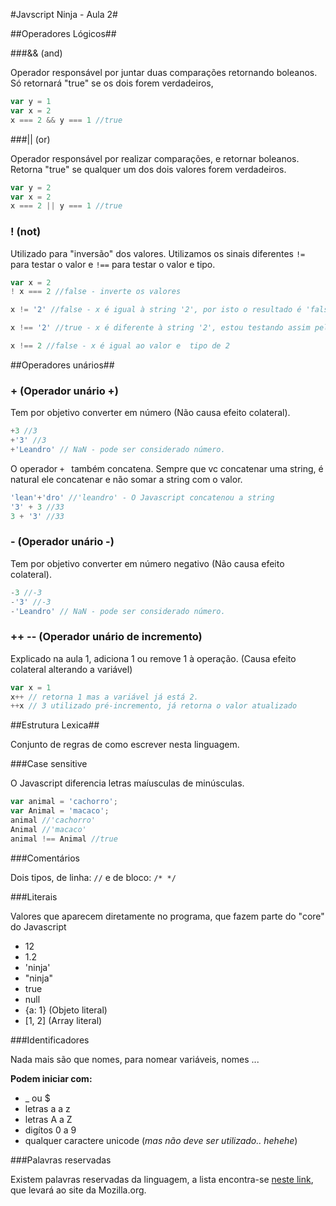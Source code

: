 #Javscript Ninja - Aula 2#

##Operadores Lógicos##

###&& (and)

Operador responsável por juntar duas comparações retornando boleanos.
Só retornará "true" se os dois forem verdadeiros,

```javascript
var y = 1
var x = 2
x === 2 && y === 1 //true
```

###|| (or)

Operador responsável por realizar comparações, e retornar boleanos.
Retorna "true" se qualquer um dos dois valores forem verdadeiros.

```javascript
var y = 2
var x = 2
x === 2 || y === 1 //true
```
### ! (not)

Utilizado para "inversão" dos valores.
Utilizamos os sinais diferentes ``` != ``` para testar o valor e ``` !== ``` para testar o valor e tipo.

```javascript
var x = 2
! x === 2 //false - inverte os valores

x != '2' //false - x é igual à string '2', por isto o resultado é 'false'

x !== '2' //true - x é diferente à string '2', estou testando assim pelo tipo também.

x !== 2 //false - x é igual ao valor e  tipo de 2
```

##Operadores unários##

### + (Operador unário +)

Tem por objetivo converter em número (Não causa efeito colateral).

```javascript
+3 //3
+'3' //3
+'Leandro' // NaN - pode ser considerado número.
```

O operador ```+ ``` também concatena. Sempre que vc concatenar uma string, é natural ele concatenar e não somar a string com o valor.

```javascript
'lean'+'dro' //'leandro' - O Javascript concatenou a string
'3' + 3 //33
3 + '3' //33
```

### - (Operador unário -)

Tem por objetivo converter em número negativo (Não causa efeito colateral).

```javascript
-3 //-3
-'3' //-3
-'Leandro' // NaN - pode ser considerado número.
```

### ++ -- (Operador unário de incremento)

Explicado na aula 1, adiciona 1 ou remove 1 à operação. (Causa efeito colateral alterando a variável)

```javascript
var x = 1
x++ // retorna 1 mas a variável já está 2.
++x // 3 utilizado pré-incremento, já retorna o valor atualizado
```

##Estrutura Lexica##

Conjunto de regras de como escrever nesta linguagem.

###Case sensitive

O Javascript diferencia letras maíusculas de minúsculas.

```javascript
var animal = 'cachorro';
var Animal = 'macaco';
animal //'cachorro'
Animal //'macaco'
animal !== Animal //true
```

###Comentários

Dois tipos, de linha: ``` // ``` e de bloco: ``` /* */ ```

###Literais

Valores que aparecem diretamente no programa, que fazem parte do "core" do Javascript

- 12
- 1.2
- 'ninja'
- "ninja"
- true
- null
- {a: 1} (Objeto literal)
- [1, 2] (Array literal)

###Identificadores

Nada mais são que nomes, para nomear variáveis, nomes ...

**Podem iniciar com:**
- _ ou $
- letras a a z
- letras A a Z
- digítos 0 a 9
- qualquer caractere unicode (*mas não deve ser utilizado.. hehehe*)

###Palavras reservadas

Existem palavras reservadas da linguagem, a lista encontra-se [neste link](https://developer.mozilla.org/en-US/docs/Web/JavaScript/Reference/Lexical_grammar#Keywords), que levará ao site da Mozilla.org.
